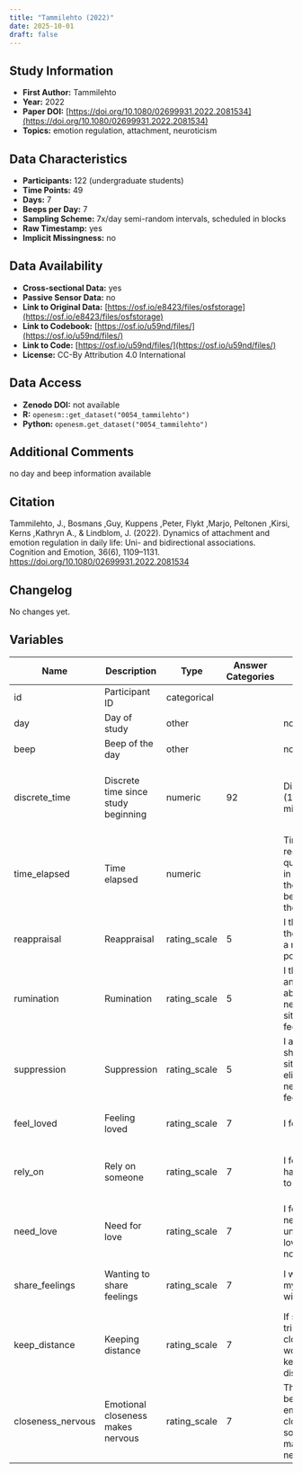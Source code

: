 ```yaml
---
title: "Tammilehto (2022)"
date: 2025-10-01
draft: false
---
```



## Study Information

- **First Author:** Tammilehto
- **Year:** 2022
- **Paper DOI:** [https://doi.org/10.1080/02699931.2022.2081534](https://doi.org/10.1080/02699931.2022.2081534)
- **Topics:** emotion regulation, attachment, neuroticism

## Data Characteristics

- **Participants:** 122 (undergraduate students)
- **Time Points:** 49
- **Days:** 7
- **Beeps per Day:** 7
- **Sampling Scheme:** 7x/day semi-random intervals, scheduled in blocks
- **Raw Timestamp:** yes
- **Implicit Missingness:** no

## Data Availability

- **Cross-sectional Data:** yes
- **Passive Sensor Data:** no
- **Link to Original Data:** [https://osf.io/e8423/files/osfstorage](https://osf.io/e8423/files/osfstorage)
- **Link to Codebook:** [https://osf.io/u59nd/files/](https://osf.io/u59nd/files/)
- **Link to Code:** [https://osf.io/u59nd/files/](https://osf.io/u59nd/files/)
- **License:** CC-By Attribution 4.0 International

## Data Access

- **Zenodo DOI:** not available
- **R:** `openesm::get_dataset("0054_tammilehto")`
- **Python:** `openesm.get_dataset("0054_tammilehto")`

## Additional Comments

no day and beep information available


## Citation

Tammilehto, J., Bosmans ,Guy, Kuppens ,Peter, Flykt ,Marjo, Peltonen ,Kirsi, Kerns ,Kathryn A., & Lindblom, J. (2022). Dynamics of attachment and emotion regulation in daily life: Uni- and bidirectional associations. Cognition and Emotion, 36(6), 1109–1131. https://doi.org/10.1080/02699931.2022.2081534




## Changelog

No changes yet.

## Variables

| Name | Description | Type | Answer Categories | Details | Labels | Transformation | Source | Assessment Type | Construct | Comments |
|------|-------------|------|------------------|---------|--------|----------------|--------|----------------|----------|----------|
| id | Participant ID | categorical |  |  |  |  |  | ESM |  |  |
| day | Day of study | other |  | not available |  |  |  | ESM |  |  |
| beep | Beep of the day | other |  | not available |  |  |  | ESM |  |  |
| discrete_time | Discrete time since study beginning | numeric | 92 | Discrete time (1 hour and 43 min blocks) | 1= first block<br>92 = last block |  |  | ESM |  |  |
| time_elapsed | Time elapsed | numeric |  | Time of receiving EMA questionnaires in hours from the<br>beginning of the study |  |  |  | ESM |  |  |
| reappraisal | Reappraisal | rating_scale | 5 | I thought about the situation in a more positive way |  |  |  | ESM | reappraisal, emotion regulation |  |
| rumination | Rumination | rating_scale | 5 | I thought over and over again about the negative situation and<br>feelings |  |  |  | ESM | rumination, emotion regulation |  |
| suppression | Suppression | rating_scale | 5 | I avoided showing my situation-elicited negative feelings |  |  |  | ESM | suppression, emotion regulation |  |
| feel_loved | Feeling loved | rating_scale | 7 | I feel loved |  |  | State Adult Attachment Measure | ESM | attachment security, attachment |  |
| rely_on | Rely on someone | rating_scale | 7 | I feel like I have someone to rely on |  |  | State Adult Attachment Measure | ESM | attachment security, attachment, social support |  |
| need_love | Need for love | rating_scale | 7 | I feel a strong need to be unconditionally loved right now |  |  | State Adult Attachment Measure | ESM | attachment anxiety, attachment, social needs |  |
| share_feelings | Wanting to share feelings | rating_scale | 7 | I want to share my feelings with someone |  |  | State Adult Attachment Measure | ESM | attachment anxiety, attachment, social needs |  |
| keep_distance | Keeping distance | rating_scale | 7 | If someone tried to get close to me, I would try to keep my<br>distance |  |  | State Adult Attachment Measure | ESM | attachment avoidance, attachment, social behavior |  |
| closeness_nervous | Emotional closeness makes nervous | rating_scale | 7 | The idea of being emotionally close to someone makes me<br>nervous |  |  | State Adult Attachment Measure | ESM | attachment avoidance, attachment, social anxiety |  |

